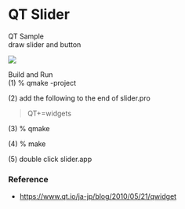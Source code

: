 QT Slider
===============

QT Sample <br/>
draw slider and button <br/>

<image src="https://raw.githubusercontent.com/ohwada/MAC_cpp_Samples/master/qt5/slider/slider.png" > <br/>

Build and Run <br/>
(1) % qmake -project <br/>

(2) add the following to the end of slider.pro <br/>

> QT+=widgets <br/>

(3) % qmake <br/>

(4) % make <br/>

(5) double click slider.app <br/>


### Reference
- https://www.qt.io/ja-jp/blog/2010/05/21/qwidget

